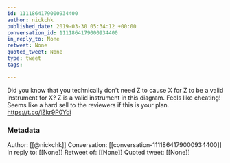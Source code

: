 ```yaml
---
id: 1111864179000934400
author: nickchk
published_date: 2019-03-30 05:34:12 +00:00
conversation_id: 1111864179000934400
in_reply_to: None
retweet: None
quoted_tweet: None
type: tweet
tags:

---
```


Did you know that you technically don't need Z to cause X for Z to be a valid instrument for X? Z is a valid instrument in this diagram. Feels like cheating! Seems like a hard sell to the reviewers if this is your plan. https://t.co/jZkr9P0Ydi

### Metadata

Author: [[@nickchk]]
Conversation: [[conversation-1111864179000934400]]
In reply to: [[None]]
Retweet of: [[None]]
Quoted tweet: [[None]]
